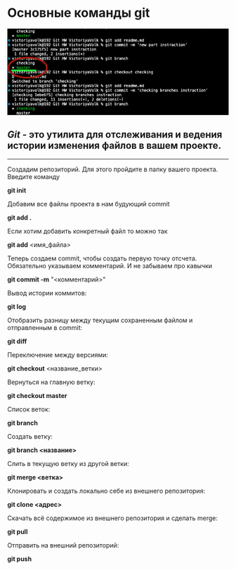 # Основные команды git

![](branches.png)

## ***Git*** - это утилита для отслеживания и ведения истории изменения файлов в вашем проекте.
****

Создадим репозиторий. Для этого пройдите в папку вашего проекта. Введите команду

**git init**

Добавим все файлы проекта в нам будующий commit

**git add .**

Если хотим добавить конкретный файл то можно так

**git add** <имя_файла>

Теперь создаем commit, чтобы создать первую точку отсчета. Обязательно указываем комментарий. И не забываем про кавычки

**git commit -m** "<комментарий>"

Вывод истории коммитов:

**git log**

Отобразить разницу между текущим сохраненным файлом и отправленным в commit:

**git diff**

Переключение между версиями:

**git checkout** <название_ветки>

Вернуться на главную ветку:

**git checkout master**

Список веток:

**git branch**

Создать ветку:

**git branch <название>**

Слить в текущую ветку из другой ветки:

**git merge <ветка>**

Клонировать и создать локально себе из внешнего репозитория:

**git clone <адрес>**

Скачать всё содержимое из внешнего репозитория и сделать merge:

**git pull**

Отправить на внешний репозиторий:

**git push**
